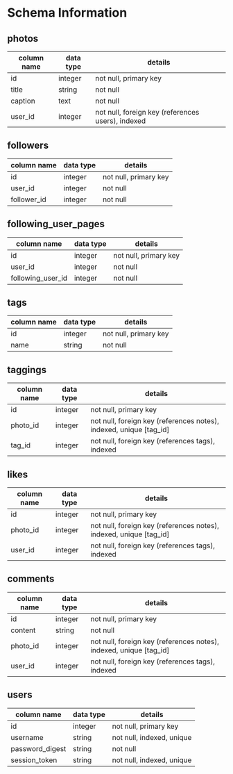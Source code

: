 # Schema Information

## photos
column name | data type | details
------------|-----------|-----------------------
id          | integer   | not null, primary key
title       | string    | not null
caption     | text      | not null
user_id     | integer   | not null, foreign key (references users), indexed


## followers
column name | data type | details
------------|-----------|-----------------------
id          | integer   | not null, primary key
user_id     | integer   | not null
follower_id | integer   | not null

## following_user_pages
column name | data type | details
------------|-----------|-----------------------
id          | integer   | not null, primary key
user_id     | integer   | not null
following_user_id | integer | not null


## tags
column name | data type | details
------------|-----------|-----------------------
id          | integer   | not null, primary key
name        | string    | not null

## taggings
column name | data type | details
------------|-----------|-----------------------
id          | integer   | not null, primary key
photo_id    | integer   | not null, foreign key (references notes), indexed, unique [tag_id]
tag_id      | integer   | not null, foreign key (references tags), indexed

## likes
column name | data type | details
------------|-----------|-----------------------
id          | integer   | not null, primary key
photo_id    | integer   | not null, foreign key (references notes), indexed, unique [tag_id]
user_id     | integer   | not null, foreign key (references tags), indexed

## comments
column name | data type | details
------------|-----------|-----------------------
id          | integer   | not null, primary key
content     | string    | not null
photo_id    | integer   | not null, foreign key (references notes), indexed, unique [tag_id]
user_id     | integer   | not null, foreign key (references tags), indexed

## users
column name     | data type | details
----------------|-----------|-----------------------
id              | integer   | not null, primary key
username        | string    | not null, indexed, unique
password_digest | string    | not null
session_token   | string    | not null, indexed, unique
